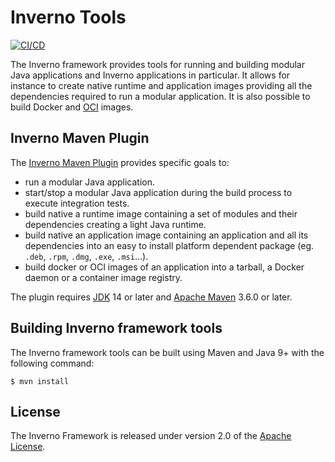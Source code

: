 [inverno-tool-maven-plugin]: https://github.com/inverno-io/inverno-tools/tree/master/inverno-maven-plugin

[jdk]: https://jdk.java.net/
[maven]: https://maven.apache.org/download.cgi
[open-container-image]: https://github.com/opencontainers/image-spec
[apache-license]: https://www.apache.org/licenses/LICENSE-2.0

# Inverno Tools

[![CI/CD](https://github.com/inverno-io/inverno-tools/actions/workflows/maven.yml/badge.svg)](https://github.com/inverno-io/inverno-tools/actions/workflows/maven.yml)

The Inverno framework provides tools for running and building modular Java applications and Inverno applications in particular. It allows for instance to create native runtime and application images providing all the dependencies required to run a modular application. It is also possible to build Docker and [OCI][open-container-image] images.

## Inverno Maven Plugin

The [Inverno Maven Plugin][inverno-tool-maven-plugin] provides specific goals to:

- run a modular Java application.
- start/stop a modular Java application during the build process to execute integration tests.
- build native a runtime image containing a set of modules and their dependencies creating a light Java runtime.
- build native an application image containing an application and all its dependencies into an easy to install platform dependent package (eg. `.deb`, `.rpm`, `.dmg`, `.exe`, `.msi`...).
- build docker or OCI images of an application into a tarball, a Docker daemon or a container image registry.

The plugin requires [JDK][jdk] 14 or later and [Apache Maven][maven] 3.6.0 or later.

## Building Inverno framework tools

The Inverno framework tools can be built using Maven and Java 9+ with the following command:

```plaintext
$ mvn install
```

## License

The Inverno Framework is released under version 2.0 of the [Apache License][apache-license].

